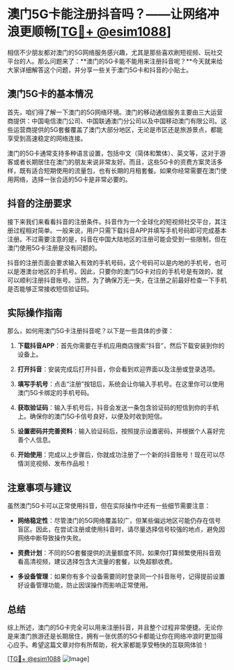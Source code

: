 # 澳门5G卡能注册抖音吗？——让网络冲浪更顺畅[[TG💪+ @esim1088](https://t.me/s/esim1088)]

相信不少朋友都对澳门的5G网络服务感兴趣，尤其是那些喜欢刷短视频、玩社交平台的人。那么问题来了：**澳门的5G卡能不能用来注册抖音呢？**今天就来给大家详细解答这个问题，并分享一些关于澳门5G卡和抖音的小贴士。

## 澳门5G卡的基本情况

首先，咱们得了解一下澳门的5G网络环境。澳门的移动通信服务主要由三大运营商提供：中国电信澳门公司、中国联通澳门分公司以及中国移动澳门有限公司。这些运营商提供的5G套餐覆盖了澳门大部分地区，无论是市区还是旅游景点，都能享受到高速稳定的网络连接。

澳门的5G卡通常支持多种语言设置，包括中文（简体和繁体）、英文等，这对于游客或者长期居住在澳门的朋友来说非常友好。而且，这些5G卡的资费方案灵活多样，既有适合短期使用的流量包，也有长期的月租套餐。如果你经常需要在澳门使用网络，选择一张合适的5G卡是非常必要的。

## 抖音的注册要求

接下来我们来看看抖音的注册条件。抖音作为一个全球化的短视频社交平台，其注册过程相对简单。一般来说，用户只需下载抖音APP并填写手机号码即可完成基本注册。不过需要注意的是，抖音在中国大陆地区的注册可能会受到一些限制，但在澳门使用5G卡注册是没有问题的。

抖音的注册页面会要求输入有效的手机号码，这个号码可以是内地的手机号，也可以是港澳台地区的手机号。因此，只要你的澳门5G卡对应的手机号是有效的，就可以顺利注册抖音账号。当然，为了确保万无一失，在注册之前最好检查一下手机是否能够正常接收短信验证码。

## 实际操作指南

那么，如何用澳门5G卡注册抖音呢？以下是一些具体的步骤：

1. **下载抖音APP**：首先你需要在手机应用商店搜索“抖音”，然后下载安装到你的设备上。
   
2. **打开抖音**：安装完成后打开抖音，你会看到欢迎界面以及注册或登录选项。

3. **填写手机号**：点击“注册”按钮后，系统会让你输入手机号。在这里你可以使用澳门5G卡绑定的手机号码。

4. **获取验证码**：输入手机号后，抖音会发送一条包含验证码的短信到你的手机上。确保你的澳门5G卡信号良好，以便及时收到短信。

5. **设置密码并完善资料**：输入验证码后，按照提示设置密码，并根据个人喜好完善个人信息。

6. **开始使用**：完成以上步骤后，你就成功注册了一个新的抖音账号！现在可以尽情浏览视频、发布作品啦！

## 注意事项与建议

虽然澳门5G卡可以正常使用抖音，但在实际操作中还有一些细节需要注意：

- **网络稳定性**：尽管澳门的5G网络覆盖较广，但某些偏远地区可能仍存在信号盲区。因此，在尝试注册或使用抖音时，请尽量选择信号较强的地点，避免因网络中断导致操作失败。
  
- **资费计划**：不同的5G套餐提供的流量额度不同，如果你打算频繁使用抖音观看高清视频，建议选择包含大流量的套餐，以免超额收费。

- **多设备管理**：如果你有多个设备需要同时登录同一个抖音账号，记得提前设置好设备管理功能，防止因误操作而影响正常使用。

## 总结

综上所述，澳门的5G卡完全可以用来注册抖音，并且整个过程非常便捷。无论你是来澳门旅游还是长期居住，拥有一张优质的5G卡都能让你在网络冲浪时更加得心应手。希望这篇文章对你有所帮助，祝大家都能享受畅快的互联网体验！

[[TG💪+ @esim1088](https://t.me/s/esim1088) ![Image](https://i.postimg.cc/4NQfJmqS/Snipaste-2025-05-13-00-14-12.png)]